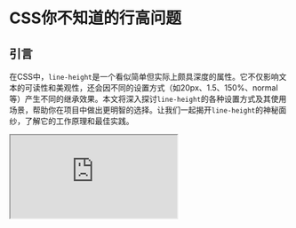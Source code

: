 # CSS你不知道的行高问题

## 引言
在CSS中，`line-height`是一个看似简单但实际上颇具深度的属性。它不仅影响文本的可读性和美观性，还会因不同的设置方式（如20px、1.5、150%、normal等）产生不同的继承效果。本文将深入探讨`line-height`的各种设置方式及其使用场景，帮助你在项目中做出更明智的选择。让我们一起揭开`line-height`的神秘面纱，了解它的工作原理和最佳实践。

<iframe class="iframe" src="https://code.juejin.cn/pen/7493106167812456487" />

## 什么是 line-height

line-height 是 CSS 中用于设置行间距的属性，它表示文本行与行之间的距离。line-height 的计算值会影响行内框（inline box）的高度。

## line-height 的使用方式

line-height 可以使用以下几种方式设置：

1. 纯数字（无单位）：`line-height: 1.5`
2. 带单位的长度值：`line-height: 24px`
3. 百分比：`line-height: 150%`
4. normal：`line-height: normal`（默认值，通常约为1.2）

## line-height 的继承机制

line-height 的继承行为会因设置方式的不同而不同：

### 纯数字
```css
.parent {
  font-size: 16px;
  line-height: 1.5; /* 24px = 16px × 1.5 */
}

.child {
  font-size: 20px; /* 继承父级 1.5 ，实际计算为20px × 1.5 = 30px */
}
```
子元素继承计父元素的行高数值，再基于当前font-size计算行高

### 带单位
```css
.parent {
  font-size: 16px;
  line-height: 24px; /* 24px = 16px × 1.5 */
}

.child {
  font-size: 20px; /* 继承父级24px行高 */
}
```

子元素继承父元素计算后的具体像素值，与子元素自身字体大小无关

### 百分比
```css
.parent {
  font-size: 16px;
  line-height: 150%; /* 24px = 16px × 150% */
}

.child {
  font-size: 20px; /* 继承父级24px行高 */
}
 ```

与带单位类似，继承的是父元素计算后的像素值

### normal
```css
.parent {
  line-height: normal; /* 浏览器默认值（通常1.2） */
}

.child {
  font-size: 20px; /* 继承normal值，实际计算为20px × 1.2 = 24px */
}
 ```

继承normal关键字，实际计算值取决于浏览器默认比例

## 不同设置方式对比

| 类型 | 计算方式 | 继承特性 | 响应式支持 | 维护性 |
|------|----------|-----------|------------|--------|
| 纯数字 | 当前字体尺寸 × 数字 | 继承比例值 | 优秀 | 高 |
| 带单位(px) | 固定像素值 | 继承固定值 | 差 | 低 |
| 百分比 | 父元素字体尺寸 × 百分比 | 继承父元素计算后的固定值 | 一般 | 中 |
| normal | 浏览器默认比例（通常1.2） | 继承normal关键字 | 优秀 | 高 |

## 常见问题与解决方案
### 1. 行高继承导致意外结果
现象 ：子元素继承固定行高值导致文本重叠

```css
/* 错误示例 */
.parent {
  font-size: 16px;
  line-height: 24px;
}

.child {
  font-size: 32px; /* 行高仍为24px导致文本重叠 */
}
 ```

解决方案 ：使用纯数字比例值代替固定单位

### 2. 行内元素垂直对齐问题
现象 ：图片与文字无法完美对齐

```css
.container {
  line-height: 40px;
}

img {
  vertical-align: middle; /* 需要配合调整 */
}
 ```

解决方案 ：使用 vertical-align: middle 并确保行高足够

### 3. 行高计算差异
现象 ：不同浏览器默认行高值不同

```css
/* 统一设置基准 */
body {
  line-height: 1.5;
  font-size: 16px;
}
 ```

解决方案 ：显式设置基准行高值

## 最佳实践建议
1. 优先使用纯数字 ：保持比例关系，适应字体大小变化
2. 避免混合使用单位 ：同一项目保持单位一致性
3. 设置基准行高 ：在body元素定义全局行高
4. 考虑垂直居中 ：
```css
.element {
  height: 60px;
  line-height: 60px; /* 单行文本垂直居中 */
}
 ```

5. 多行文本处理 ：
```css
.multiline {
  line-height: 1.5;
  padding: 20px 0;
}
 ```
